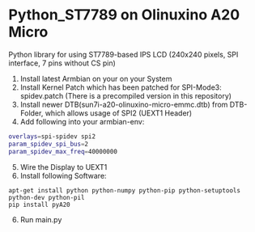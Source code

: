 # Python_ST7789 on Olinuxino A20 Micro
Python library for using ST7789-based IPS LCD
(240x240 pixels, SPI interface, 7 pins without CS pin)


1. Install latest Armbian on your on your System
2. Install Kernel Patch which has been patched for SPI-Mode3:
spidev.patch
(There is a precompiled version in this repository)
3. Install newer DTB(sun7i-a20-olinuxino-micro-emmc.dtb) from DTB-Folder, which allows usage of SPI2 (UEXT1 Header)
4. Add following into your armbian-env:
```bash
overlays=spi-spidev spi2
param_spidev_spi_bus=2
param_spidev_max_freq=40000000
```

5. Wire the Display to UEXT1
5. Install following Software:
```angular2
apt-get install python python-numpy python-pip python-setuptools python-dev python-pil
pip install pyA20
```

6. Run main.py